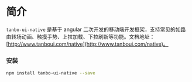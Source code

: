 # 简介

`tanbo-ui-native` 是基于 angular 二次开发的移动端开发框架，支持常见的如路由转场动画、触摸手势、上拉加载、下拉刷新等功能。文档地址：[http://www.tanboui.com/native](http://www.tanboui.com/native)。

### 安装

```bash
npm install tanbo-ui-native --save
```

